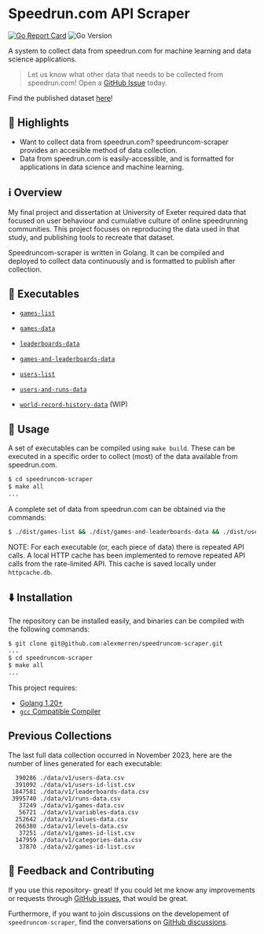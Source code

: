 # Speedrun.com API Scraper

[![Go Report Card](https://goreportcard.com/badge/github.com/alexmerren/speedruncom-scraper)](https://goreportcard.com/report/github.com/alexmerren/speedruncom-scraper)
![Go Version](https://img.shields.io/badge/go%20version-%3E=1.20-61CFDD.svg?style=flat-square)

A system to collect data from speedrun.com for machine learning and data science applications.

> Let us know what other data that needs to be collected from speedrun.com! Open a [GitHub Issue](https://github.com/alexmerren/speedruncom-scraper/issues) today.

Find the published dataset [here](https://www.kaggle.com/datasets/alexmerren1/speedrun-com-data)!

## 🌟 Highlights

 - Want to collect data from speedrun.com? speedruncom-scraper provides an accesible method of data collection.
 - Data from speedrun.com is easily-accessible, and is formatted for applications in data science and machine learning.

## ℹ️  Overview

My final project and dissertation at University of Exeter required data that focused on user behaviour and cumulative culture of online speedrunning communities. This project focuses on reproducing the data used in that study, and publishing tools to recreate that dataset.

Speedruncom-scraper is written in Golang. It can be compiled and deployed to collect data continuously and is formatted to publish after collection.

## 💨 Executables

 * [`games-list`](./cmd/games-list/main.go)

 * [`games-data`](./cmd/games-data/main.go)

 * [`leaderboards-data`](./cmd/leaderboards-data/main.go)

 * [`games-and-leaderboards-data`](./cmd/games-and-leaderboards-data/main.go)

 * [`users-list`](./cmd/users-list/main.go)

 * [`users-and-runs-data`](./cmd/users-and-runs-data/main.go)

 * [`world-record-history-data`](./cmd/world-record-history-data/main.go) (WIP)

## 🚀 Usage

A set of executables can be compiled using `make build`. These can be executed in a specific order to collect (most) of the data available from speedrun.com.

```bash
$ cd speedruncom-scraper
$ make all
...
```

A complete set of data from speedrun.com can be obtained via the commands:

```bash
$ ./dist/games-list && ./dist/games-and-leaderboards-data && ./dist/users-list && ./dist/users-and-runs-data
```

NOTE: For each executable (or, each piece of data) there is repeated API calls. A local HTTP cache has been implemented to remove repeated API calls from the rate-limited API. This cache is saved locally under `httpcache.db`.

## ⬇️  Installation

The repository can be installed easily, and binaries can be compiled with the following commands:

```bash
$ git clone git@github.com:alexmerren/speedruncom-scraper.git
...
$ cd speedruncom-scraper
$ make all
...
```

This project requires:

 * [Golang 1.20+](https://go.dev/dl/)
 * [`gcc` Compatible Compiler](https://gcc.gnu.org)

## Previous Collections

The last full data collection occurred in November 2023, here are the number of lines generated for each executable:

```
  390286 ./data/v1/users-data.csv
  391092 ./data/v1/users-id-list.csv
 1847581 ./data/v1/leaderboards-data.csv
 3995740 ./data/v1/runs-data.csv
   37249 ./data/v1/games-data.csv
   56721 ./data/v1/variables-data.csv
  252642 ./data/v1/values-data.csv
  266380 ./data/v1/levels-data.csv
   37251 ./data/v1/games-id-list.csv
  147959 ./data/v1/categories-data.csv
   37870 ./data/v2/games-id-list.csv
```

## 💭 Feedback and Contributing

If you use this repository- great! If you could let me know any improvements or requests through [GitHub issues](https://github.com/alexmerren/speedruncom-scraper/issues), that would be great.

Furthermore, if you want to join discussions on the developement of `speedruncom-scraper`, find the conversations on [GitHub discussions](https://github.com/alexmerren/speedruncom-scraper/discussions).
